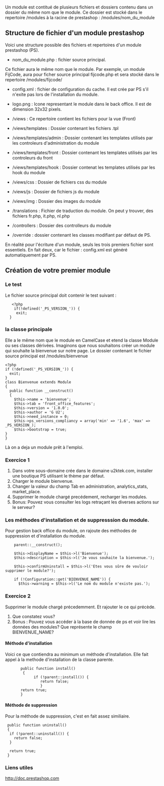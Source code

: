 Un module est contitué de plusieurs fichiers et dossiers contenu dans un dossier du même nom que le module. Ce dossier est stocké dans le repertoire /modules à la racine de prestashop : /modules/nom_du_module

## Structure de fichier d'un module prestashop

Voici une structure possible des fichiers et repertoires d'un module prestashop (PS).
- nom_du_module.php : fichier source principal. 

Ce fichier aura le même nom que le module. Par exemple, un module FijCode, aura pour ficher source principal fijcode.php et sera stocké dans le repertoire /modules/fijcode/

- config.xml : fichier de configuration du cache.
Il est crée par PS s'il n'exite pas lors de l'installation du module.
- logo.png : Icone representant le module dans le back office.
Il est de dimension 32x32 pixels.
- /views : Ce repertoire contient les fichiers pour la vue (Front)

- /views/templates :  Dossier contenant les fichiers .tpl 

- /views/templates/admin : Dossier contenant les templates utilisés par les controleurs d'administration  du module

- /views/templates/front : Dossier contenant les templates utilisés par les controleurs du front

- /views/templates/hook :  Dossier contenat les templates utilisés par les hook du module

- /views/css :  Dossier de fichiers css du module

- /views/js : Dossier de fichiers js du module

- /views/img : Dossier des images du module

- /translations : Fichier de traduction du module.
On peut y trouver, des fichiers fr.php, it.php, nl.php

- /controllers : Dossier des controlleurs du module

- /override : dossier contenant les classes modifiant par défaut de PS.

En réalité pour l'écriture d'un module, seuls les trois premiers fichier sont essentiels. En fait deux, car le fichier : config.xml est généré automatiquement par PS.
## Création de votre premier module
### Le test
Le fichier source principal doit contenir le test suivant : 

       <?php    
        if(!defined('_PS_VERSION_')) {
         exit;
      }
### la classe principale
Elle a le même nom que le module en CamelCase et etend la classe Module ou ses classes dérivées. Imaginons que nous souhaitons créer un module qui souhaite la bienvenue sur notre page.
Le dossier contenant le fichier source principal est /modules/bienvenue

    <?php
    if (!defined('_PS_VERSION_')) {
      exit;
    }
    class Bienvenue extends Module
    {
      public function __construct()
      {
        $this->name = 'bienvenue';
        $this->tab = 'front_office_features';
        $this->version = '1.0.0';
        $this->author = 'G U2';
        $this->need_instance = 0;
        $this->ps_versions_compliancy = array('min' => '1.6', 'max' => _PS_VERSION_);  
        $this->bootstrap = true;
    }
    }
   Là on a deja un module prêt à l'emploi.
   ### Exercice 1
   1. Dans votre sous-domaine crée dans le domaine u2ktek.com, installer une boutique PS utilisant le thème par défaut.
   2. Charger le module bienvenue.
   3. Changer la valeur du champ Tab en administration, analytics_stats, market_place.
   4. Supprimer le module chargé precédement, recharger les modules.
   5. Bonus: Pouvez vous consulter les logs retraçant les diverses actions sur le serveur?
   ### Les méthodes d'installation et de suppresssion du module.
   Pour gestion back office du module, on rajoute des méthodes de suppression et d'installation du module.
   
        parent::__construct();
 
        $this->displayName = $this->l('Bienvenue');
        $this->description = $this->l('Je vous souhaite la bienvenue.');

        $this->confirmUninstall = $this->l('Etes vous sûre de vouloir supprimer le module?');

        if (!Configuration::get('BIENVENUE_NAME')) {
          $this->warning = $this->l('Le nom du module n'existe pas.');
   ### Exercice 2 
   Supprimer le module chargé précedemment. Et rajouter le ce qui précède. 
   1. Que constatez vous?
   2. Bonus : Pouvez vous accéder à la base de donnée de ps et voir lire les données des modules? Que représente le champ       
   BIENVENUE_NAME?
   #### Méthode d'installation
   Voici ce que contiendra au minimum un méthode d'installation. Elle fait appel à la methode d'installation de la classe parente.
   
           public function install()
            {
                 if (!parent::install()) {
                    return false;
                    }
           return true;
           }
   
   #### Méthode de suppression
 Pour la méthode de suppression, c'est en fait assez similiaire.
 
     public function uninstall()
     {
      if (!parent::uninstall()) {
        return false;
      }

      return true;
     }
### Liens utiles
http://doc.prestashop.com
